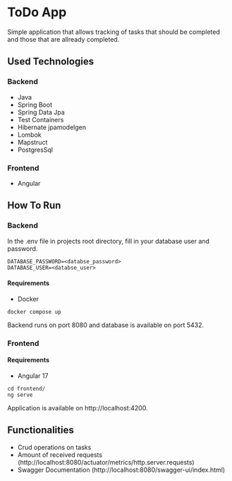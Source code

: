 # ToDo App
Simple application that allows tracking of tasks that should be completed and those that are allready completed.
## Used Technologies
### Backend
* Java
* Spring Boot
* Spring Data Jpa
* Test Containers
* Hibernate jpamodelgen
* Lombok
* Mapstruct
* PostgresSql
### Frontend
* Angular
## How To Run
### Backend
In the .env file in projects root directory, fill in your database user and password.
```text
DATABASE_PASSWORD=<databse_password>
DATABASE_USER=<databse_user>
```
#### Requirements
- Docker
```shell
docker compose up
```
Backend runs on port 8080 and database is available on port 5432.
### Frontend
#### Requirements
- Angular 17
```shell
cd frontend/
ng serve
```
Application is available on http://localhost:4200. 

## Functionalities
- Crud operations on tasks
- Amount of received requests (http://localhost:8080/actuator/metrics/http.server.requests)
- Swagger Documentation (http://localhost:8080/swagger-ui/index.html)